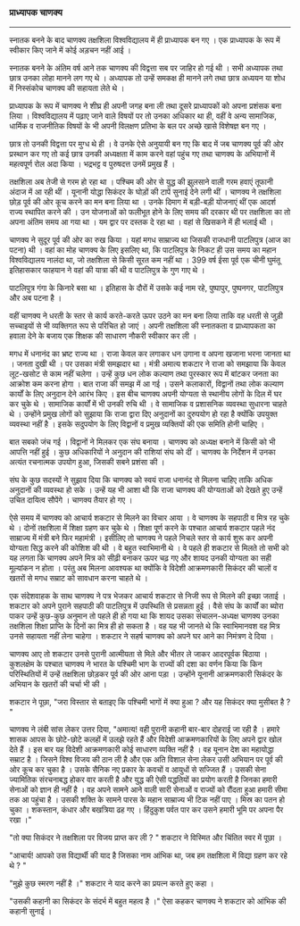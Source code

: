 ### प्राध्यापक चाणक्य

---

स्नातक बनने के बाद चाणक्य तक्षशिला विश्वविद्यालय में ही प्राध्यापक बन गए । एक प्राध्यापक के रूप में स्वीकार किए जाने में कोई अड़चन नहीं आई ।

स्नातक बनने के अंतिम वर्ष आने तक चाणक्य की विद्वत्ता सब पर जाहिर हो गई थी । सभी अध्यापक तथा छात्र उनका लोहा मानने लग गए थे । अध्यापक तो उन्हें समकक्ष ही मानने लगे तथा छात्र अध्ययन या शोध में निस्संकोच चाणक्य की सहायता लेते थे ।

प्राध्यापक के रूप में चाणक्य ने शीघ्र ही अपनी जगह बना ली तथा दूसरे प्राध्यापकों को अपना प्रशंसक बना लिया । विश्वविद्यालय में पढ़ाए जाने वाले विषयों पर तो उनका अधिकार था ही, वहीं वे अन्य सामाजिक, धार्मिक व राजनीतिक विषयों के भी अपनी विलक्षण प्रतिभा के बल पर अच्छे खासे विशेषज्ञ बन गए ।

छात्र तो उनकी विद्वत्ता पर मुग्ध थे ही । वे उनके ऐसे अनुयायी बन गए कि बाद में जब चाणक्य पूर्व की ओर प्रस्थान कर गए तो कई छात्र उनकी अध्यक्षता में काम करने वहां पहुंच गए तथा चाणक्य के अभियानों में महत्वपूर्ण रोल अदा किया । भद्रभट्ट व पुरुषदत्त उनमें प्रमुख हैं ।

तक्षशिला अब तेजी से गरम हो रहा था । पश्चिम की ओर से युद्ध की झुलसाने वाली गरम हवाएं तूफानी अंदाज में आ रही थीं । यूनानी योद्धा सिकंदर के घोड़ों की टापें सुनाई देने लगी थीं । चाणक्य ने तक्षशिला छोड़ पूर्व की ओर कूच करने का मन बना लिया था । उनके दिमाग में बड़ी-बड़ी योजनाएं थीं एक आदर्श राज्य स्थापित करने की । उन योजनाओं को फलीभूत होने के लिए समय की दरकार थी पर तक्षशिला का तो अपना अंतिम समय आ गया था । यम द्वार पर दस्तक दे रहा था । वहां से खिसकने में ही भलाई थी ।

चाणक्य ने सुदूर पूर्व की ओर का रुख किया । यहां मगध साम्राज्य था जिसकी राजधानी पाटलिपुत्र (आज का पटना) थी । वहां का मोह चाणक्य के लिए इसलिए था, कि पाटलिपुत्र के निकट ही उस समय का महान विश्वविद्यालय नालंदा था, जो तक्षशिला से किसी सूरत कम नहीं था । 399 वर्ष ईसा पूर्व एक चीनी घुमंतू इतिहासकार फाहयान ने वहां की यात्रा की थी व पाटलिपुत्र के गुण गाए थे ।

पाटलिपुत्र गंगा के किनारे बसा था । इतिहास के दौरों में उसके कई नाम रहे, पुष्पापुर, पुष्पनगर, पाटलिपुत्र और अब पटना है ।

वहीं चाणक्य ने धरती के स्तर से कार्य करते-करते ऊपर उठने का मन बना लिया ताकि वह धरती से जुड़ी सच्चाइयों से भी व्यक्तिगत रूप से परिचित हो जाएं । अपनी तक्षशिला की स्नातकता व प्राध्यापकता का हवाला देने के बजाय एक शिक्षक की साधारण नौकरी स्वीकार कर ली ।

मगध में धनानंद का भ्रष्ट राज्य था । राजा केवल कर लगाकर धन उगाना व अपना खजाना भरना जानता था । जनता दुखी थी । पर उसका मंत्री समझदार था । मंत्री अमात्य शकटार ने राजा को समझाया कि केवल लूट-खसोट से काम नहीं चलेगा । उन्हें कुछ धन लोक कल्याण तथा पुरस्कार रूप में बांटकर जनता का आक्रोश कम करना होगा । बात राजा की समझ में आ गई । उसने कलाकारों, विद्वानों तथा लोक कल्याण कार्यों के लिए अनुदान देने आरंभ किए । इस बीच चाणक्य अपनी योग्यता से स्थानीय लोगों के दिल में घर कर चुके थे । सामाजिक कार्यों में भी उनकी रुचि थी । वे सामाजिक व प्रशासनिक व्यवस्था सुधारना चाहते थे । उन्होंने प्रमुख लोगों को सुझाया कि राजा द्वारा दिए अनुदानों का दुरुपयोग हो रहा है क्योंकि उपयुक्त व्यवस्था नहीं है । इसके सदुपयोग के लिए विद्वानों व प्रमुख व्यक्तियों की एक समिति होनी चाहिए ।

बात सबको जंच गई । विद्वानों ने मिलकर एक संघ बनाया । चाणक्य को अध्यक्ष बनाने में किसी को भी आपत्ति नहीं हुई । कुछ अधिकारियों ने अनुदान की राशियां संघ को दीं । चाणक्य के निर्देशन में उनका अत्यंत रचनात्मक उपयोग हुआ, जिसकी सबने प्रशंसा
की ।

संघ के कुछ सदस्यों ने सुझाव दिया कि चाणक्य को स्वयं राजा धनानंद से मिलना चाहिए ताकि अधिक अनुदानों की व्यवस्था हो सके । उन्हें यह भी आशा थी कि राजा चाणक्य की योग्यताओं को देखते हुए उन्हें उचित दायित्व सौपेंगे । चाणक्य तैयार हो गए ।

ऐसे समय में चाणक्य को आचार्य शकटार से मिलने का विचार आया । वे चाणक्य के सहपाठी व मित्र रह चुके थे । दोनों तक्षशिला में शिक्षा ग्रहण कर चुके थे । शिक्षा पूर्ण करने के पश्चात आचार्य शकटार पहले नंद साम्राज्य में मंत्री बने फिर महामंत्री । इसीलिए तो चाणक्य ने पहले निचले स्तर से कार्य शुरू कर अपनी योग्यता सिद्ध करने की कोशिश की थी । वे बहुत स्वाभिमानी थे । वे पहले ही शकटार से मिलते तो सभी को यह लगता कि चाणक्य अपने मित्र को सीढ़ी बनाकर ऊपर चढ़ गए और शायद उनकी योग्यता का सही मूल्यांकन न होता । परंतु अब मिलना आवश्यक था क्योंकि वे विदेशी आक्रमणकारी सिकंदर की चालों व खतरों से मगध सम्राट को सावधान करना चाहते थे ।

एक संदेशवाहक के साथ चाणक्य ने पत्र भेजकर आचार्य शकटार से निजी रूप से मिलने की इच्छा जताई । शकटार को अपने पुराने सहपाठी की पाटलिपुत्र में उपस्थिति से प्रसन्नता हुई । वैसे संघ के कार्यों का ब्योरा पाकर उन्हें कुछ-कुछ अनुमान तो पहले ही हो गया था कि शायद उसका संचालन-अध्यक्ष चाणक्य उनका तक्षशिला शिक्षा प्राप्ति के दिनों का मित्र ही हो सकता है । वह यह भी जानते थे कि स्वाभिमानवश वह मित्र उनसे सहायता नहीं लेना चाहेगा । शकटार ने सहर्ष चाणक्य को अपने घर आने का निमंत्रण दे दिया ।

चाणक्य आए तो शकटार उनसे पुरानी आत्मीयता से मिले और भीतर ले जाकर आदरपूर्वक बिठाया । कुशलक्षेम के पश्चात चाणक्य ने भारत के पश्चिमी भाग के राज्यों की दशा का वर्णन किया कि किन परिस्थितियों में उन्हें तक्षशिला छोड़कर पूर्व की ओर आना पड़ा । उन्होंने यूनानी आक्रमणकारी सिकंदर के अभियान के खतरों की चर्चा भी की ।

शकटार ने पूछा, "जरा विस्तार से बताइए कि पश्चिमी भागों में क्या हुआ ? और यह सिकंदर क्या मुसीबत है ? "

चाणक्य ने लंबी सांस लेकर उत्तर दिया, "अमात्य! वही पुरानी कहानी बार-बार दोहराई जा रही है । हमारे शासक आपस के छोटे-छोटे कलहों में उलझे रहते हैं और विदेशी आक्रमणकारियों के लिए अपने द्वार खोल देते हैं । इस बार यह विदेशी आक्रमणकारी कोई साधारण व्यक्ति नहीं है । वह यूनान देश का महायोद्धा सम्राट है । जिसने विश्व विजय की ठान ली है और एक अति विशाल सेना लेकर उसी अभियान पर पूर्व की ओर कूच कर चुका है । उसके सैनिक नए प्रकार के कवचों व आयुधों से सज्जित हैं । उसकी सेना ज्यामितिक संरचनाबद्ध होकर वार करती है और युद्ध की ऐसी पद्धतियों का प्रयोग करती है जिनका हमारी सेनाओं को ज्ञान ही नहीं है । वह अपने सामने आने वाली सारी सेनाओं व राज्यों को रौंदता हुआ हमारी सीमा तक आ पहुंचा है । उसकी शक्ति के सामने पारस के महान साम्राज्य भी टिक नहीं पाए । मिस्र का पतन हो चुका । शकस्तान, कंधार और बखत्रिया ढह गए । हिंदुकुश पर्वत पार कर उसने हमारी भूमि पर अपना पैर रखा ।"

"तो क्या सिकंदर ने तक्षशिला पर विजय प्राप्त कर ली ? " शकटार ने विस्मित और चिंतित स्वर में पूछा ।

"आचार्य! आपको उस विद्यार्थी की याद है जिसका नाम आंभिक था, जब हम तक्षशिला में विद्या ग्रहण कर रहे थे ? "

"मुझे कुछ स्मरण नहीं है ।" शकटार ने याद करने का प्रयत्न करते हुए कहा ।

"उसकी कहानी का सिकंदर के संदर्भ में बहुत महत्व है ।" ऐसा कहकर चाणक्य ने शकटार को आंभिक की कहानी सुनाई ।